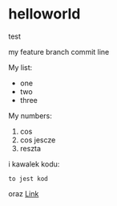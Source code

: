 # helloworld
test

my feature branch commit line

My list:
- one
- two
- three

My numbers:
1. cos
1. cos jescze
1. reszta


i kawalek kodu:
```
to jest kod
```

oraz [Link](https://wp.pl)
